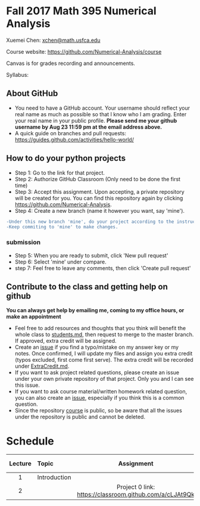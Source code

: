 # Fall 2017 Math 395 Numerical Analysis 

Xuemei Chen: xchen@math.usfca.edu

Course website: https://github.com/Numerical-Analysis/course

Canvas is for grades recording and announcements.

Syllabus: 

## About GitHub
- You need to have a GitHub account. Your username should reflect your real name as much as possible so that I know who I am grading. Enter your real name in your public profile. **Please send me your github username by Aug 23 11:59 pm at the email address above.** 
- A quick guide on branches and pull requests: https://guides.github.com/activities/hello-world/

## How to do your python projects
- Step 1: Go to the link for that project.
- Step 2: Authorize GitHub Classroom (Only need to be done the first time)
- Step 3: Accept this assignment. Upon accepting, a private repository will be created for you. You can find this repository again by clicking https://github.com/Numerical-Analysis. 
- Step 4: Create a new branch (name it however you want, say 'mine'). 
```diff
-Under this new branch 'mine', do your project according to the instructions listed on README.md. 
-Keep commiting to 'mine' to make changes.
```
### submission
- Step 5: When you are ready to submit, click 'New pull request'
- Step 6: Select 'mine' under compare.
- step 7: Feel free to leave any comments, then click 'Create pull request'


## Contribute to the class and getting help on github 
**You can always get help by emailing me, coming to my office hours, or make an appointment**
- Feel free to add resources and thoughts that you think will benefit the whole class to [students.md](students.md), then request to merge to the master branch. If approved, extra credit will be assigned.
- Create an [issue](https://github.com/Numerical-Analysis/course/issues) if you find a typo/mistake on my answer key or my notes. Once confirmed, I will update my files and assign you extra credit (typos excluded, first come first serve). The extra credit will be recorded under [ExtraCredit.md](ExtraCredit.md). 
- If you want to ask project related questions, please create an issue under your own private repository of that project. Only you and I can see this issue.
- If you want to ask course material/written homework related question, you can also create an [issue](https://github.com/Numerical-Analysis/course/issues), especially if you think this is a common question.
- Since the repository [course](https://github.com/Numerical-Analysis/course) is public, so be aware that all the issues under the repository is public and cannot be deleted.

# Schedule
| Lecture | Topic | Assignment | Due Date |
|:---: | :---  | :---:  | :---:  |
|1|Introduction|
|2||Project 0 link: https://classroom.github.com/a/cLJAt9Qk||



